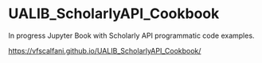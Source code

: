 # UALIB_ScholarlyAPI_Cookbook

In progress Jupyter Book with Scholarly API programmatic code examples.

https://vfscalfani.github.io/UALIB_ScholarlyAPI_Cookbook/

